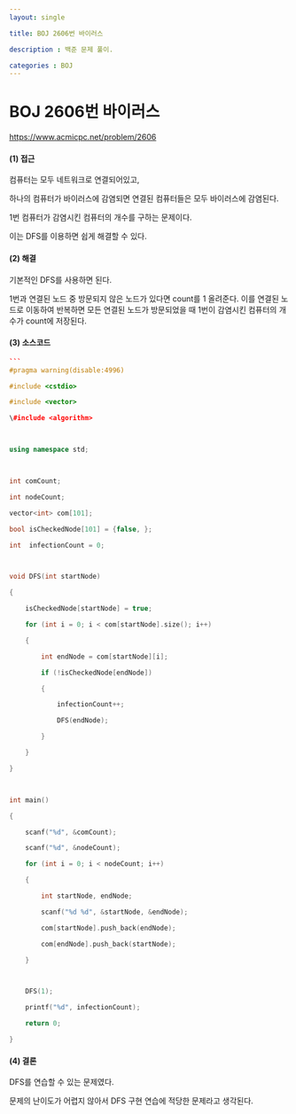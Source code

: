 ```yaml
---
layout: single 

title: BOJ 2606번 바이러스

description : 백준 문제 풀이.

categories : BOJ
---
```



# BOJ 2606번 바이러스



https://www.acmicpc.net/problem/2606



####  **(1) 접근**

컴퓨터는 모두 네트워크로 연결되어있고, 

하나의 컴퓨터가 바이러스에 감염되면 연결된 컴퓨터들은 모두 바이러스에 감염된다.

1번 컴퓨터가 감염시킨 컴퓨터의 개수를 구하는 문제이다. 

이는 DFS를 이용하면 쉽게 해결할 수 있다.



#### **(2) 해결**

기본적인 DFS를 사용하면 된다.

1번과 연결된 노드 중 방문되지 않은 노드가 있다면 count를 1 올려준다. 
이를 연결된 노드로 이동하여 반복하면 모든 연결된 노드가 방문되었을 때 1번이 감염시킨 컴퓨터의 개수가 count에 저장된다. 



#### **(3) 소스코드** 

~~~c++
```
#pragma warning(disable:4996)

#include <cstdio>

#include <vector>

\#include <algorithm>



using namespace std;



int comCount;

int nodeCount;

vector<int> com[101];

bool isCheckedNode[101] = {false, };

int  infectionCount = 0;



void DFS(int startNode)

{

​    isCheckedNode[startNode] = true;

​    for (int i = 0; i < com[startNode].size(); i++)

​    {

​        int endNode = com[startNode][i];

​        if (!isCheckedNode[endNode])

​        {

​            infectionCount++;

​            DFS(endNode);

​        }

​    }

}



int main()

{

​    scanf("%d", &comCount);

​    scanf("%d", &nodeCount);

​    for (int i = 0; i < nodeCount; i++)

​    {

​        int startNode, endNode;

​        scanf("%d %d", &startNode, &endNode);

​        com[startNode].push_back(endNode);

​        com[endNode].push_back(startNode);

​    }



​    DFS(1);

​    printf("%d", infectionCount);

​    return 0;

}
~~~



#### **(4) 결론**

DFS를 연습할 수 있는 문제였다.

문제의 난이도가 어렵지 않아서 DFS 구현 연습에 적당한 문제라고 생각된다.






